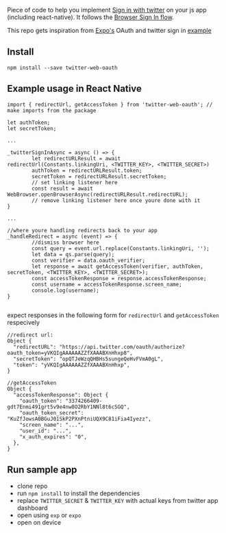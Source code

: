 Piece of code to help you implement [Sign in with twitter](https://dev.twitter.com/web/sign-in/implementing) on your js app (including react-native). It follows the [Browser Sign In flow](https://dev.twitter.com/web/sign-in/desktop-browser).

This repo gets inspiration from [Expo's](https://docs.expo.io/versions/latest/sdk/webbrowser.html#authentication) OAuth and twitter sign in [example](https://github.com/expo/expo-twitter-login-example)

## Install
```
npm install --save twitter-web-oauth
```

## Example usage in React Native
```
import { redirectUrl, getAccessToken } from 'twitter-web-oauth'; // make imports from the package

let authToken;
let secretToken;

...

_twitterSignInAsync = async () => {
        let redirectURLResult = await redirectUrl(Constants.linkingUri, <TWITTER_KEY>, <TWITTER_SECRET>)
        authToken = redirectURLResult.token;
        secretToken = redirectURLResult.secretToken;
        // set linking listener here
        const result = await WebBrowser.openBrowserAsync(redirectURLResult.redirectURL);
        // remove linking listener here once youre done with it
}

...

//where youre handling redirects back to your app
_handleRedirect = async (event) => {
        //dismiss browser here
        const query = event.url.replace(Constants.linkingUri, '');
        let data = qs.parse(query);
        const verifier = data.oauth_verifier;
        let response = await getAccessToken(verifier, authToken, secretToken, <TWITTER_KEY>, <TWITTER_SECRET>);
        const accessTokenResponse = response.accessTokenResponse;
        const username = accessTokenResponse.screen_name;
        console.log(username);
}


```

expect responses in the following form for `redirectUrl` and `getAccessToken` respecively

```
//redirect url:
Object {
  "redirectURL": "https://api.twitter.com/oauth/authorize?oauth_token=yVKQIgAAAAAAZZfXAAABXnHhxp8",
  "secretToken": "opQTJeWzqQHBHs5sungeQeHvFVmA0gL",
  "token": "yVKQIgAAAAAAZZfXAAABXnHhxp",
}

//getAccessToken
Object {
  "accessTokenResponse": Object {
    "oauth_token": "3374266409-gdt7Enmi491grt5v9e4nw8O2RbY1NNl8t6cSGQ",
    "oauth_token_secret": "KuZfJowsA0BGuJ01SkP2PXnPtniUQX9C81iFia4Iyezz",
    "screen_name": "...",
    "user_id": "...",
    "x_auth_expires": "0",
  },
}
```

## Run sample app
- clone repo
- run `npm install` to install the dependencies
- replace `TWITTER_SECRET` & `TWITTER_KEY` with actual keys from twitter app dashboard
- open using `exp` or `expo`
- open on device